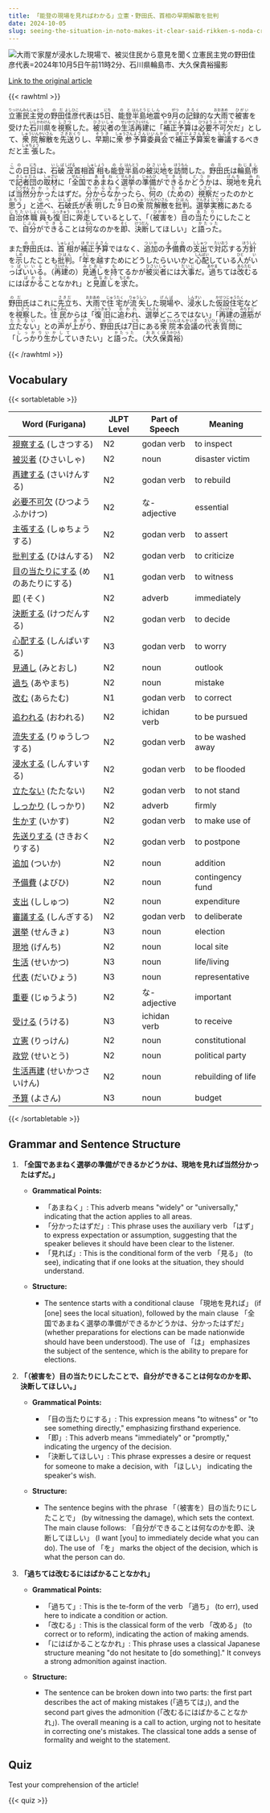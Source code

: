 ```yaml
---
title: 「能登の現場を見ればわかる」立憲・野田氏、首相の早期解散を批判
date: 2024-10-05
slug: seeing-the-situation-in-noto-makes-it-clear-said-rikken-s-noda-criticizing-the-prime-minister-s-call-for-an-early-dissolution
---
```


![大雨で家屋が浸水した現場で、被災住民から意見を聞く立憲民主党の野田佳彦代表=2024年10月5日午前11時2分、石川県輪島市、大久保貴裕撮影](https://www.asahicom.jp/imgopt/img/a97011b678/comm_L/AS20241005002239.jpg "大雨で家屋が浸水した現場で、被災住民から意見を聞く立憲民主党の野田佳彦代表=2024年10月5日午前11時2分、石川県輪島市、大久保貴裕撮影")

[Link to the original article](https://asahi.com/articles/ASSB52S5JSB5UTFK00DM.html?iref=comtop_7_03)

{{< rawhtml >}}
<p><ruby>立憲民主党<rt>りっけんみんしゅとう</rt></ruby>の<ruby>野田<rt>のだ</rt></ruby><ruby>佳彦<rt>よしひこ</rt></ruby>代表は5<ruby>日<rt>にち</rt></ruby>、<ruby>能登<rt>のと</rt></ruby><ruby>半島<rt>はんとう</rt></ruby><ruby>地震<rt>じしん</rt></ruby>や9<ruby>月<rt>がつ</rt></ruby>の<ruby>記録<rt>きろく</rt></ruby>的な<ruby>大雨<rt>おおあめ</rt></ruby>で<ruby>被害<rt>ひがい</rt></ruby>を受けた<ruby>石川県<rt>いしかわけん</rt></ruby>を<ruby>視察<rt>しさつ</rt></ruby>した。<ruby>被災者<rt>ひさいしゃ</rt></ruby>の<ruby>生活<rt>せいかつ</rt></ruby><ruby>再建<rt>さいけん</rt></ruby>に「<ruby>補正予算<rt>ほせいよさん</rt></ruby>は<ruby>必要<rt>ひつよう</rt></ruby><ruby>不可欠<rt>ふかけつ</rt></ruby>だ」として、<ruby>衆院<rt>しゅういん</rt></ruby><ruby>解散<rt>かいさん</rt></ruby>を<ruby>先送り<rt>さきおくり</rt></ruby>し、<ruby>早期<rt>そうき</rt></ruby>に<ruby>衆参<rt>しゅうさん</rt></ruby><ruby>予算委員会<rt>よさんいいんかい</rt></ruby>で<ruby>補正予算案<rt>ほせいよさんあん</rt></ruby>を<ruby>審議<rt>しんぎ</rt></ruby>するべきだと<ruby>主張<rt>しゅちょう</rt></ruby>した。</p>

<p><ruby>この<rt>この</rt></ruby>日<ruby>日<rt>にち</rt></ruby>は、<ruby>石破<rt>いしば</rt></ruby><ruby>茂<rt>しげる</rt></ruby>首相<ruby>首相<rt>しゅしょう</rt></ruby>も<ruby>能登<rt>のと</rt></ruby><ruby>半島<rt>はんとう</rt></ruby>の<ruby>被災地<rt>ひさいち</rt></ruby>を<ruby>訪問<rt>ほうもん</rt></ruby>した。<ruby>野田<rt>のだ</rt></ruby>氏は<ruby>輪島市<rt>わじまし</rt></ruby>で<ruby>記者団<rt>きしゃだん</rt></ruby>の<ruby>取材<rt>しゅざい</rt></ruby>に「<ruby>全国<rt>ぜんこく</rt></ruby>で<ruby>あまねく<rt>あまねく</rt></ruby><ruby>選挙<rt>せんきょ</rt></ruby>の<ruby>準備<rt>じゅんび</rt></ruby>が<ruby>できる<rt>できる</rt></ruby>か<ruby>どうか<rt>どうか</rt></ruby>は、<ruby>現地<rt>げんち</rt></ruby>を<ruby>見れ<rt>みれ</rt></ruby>ば<ruby>当然<rt>とうぜん</rt></ruby><ruby>分かった<rt>わかった</rt></ruby>はずだ。<ruby>分からなかった<rt>わからなかった</rt></ruby>ら、<ruby>何<rt>なん</rt></ruby>の（<ruby>ため<rt>ため</rt></ruby>の）<ruby>視察<rt>しさつ</rt></ruby>だったのかと<ruby>思う<rt>おもう</rt></ruby>」と<ruby>述べ<rt>のべ</rt></ruby>、<ruby>石破<rt>いしば</rt></ruby>氏が<ruby>表明<rt>ひょうめい</rt></ruby>した<ruby>9<rt>きゅう</rt></ruby>日の<ruby>衆院<rt>しゅういん</rt></ruby><ruby>解散<rt>かいさん</rt></ruby>を<ruby>批判<rt>ひはん</rt></ruby>。<ruby>選挙<rt>せんきょ</rt></ruby><ruby>実務<rt>じつむ</rt></ruby>にあたる<ruby>自治体<rt>じちたい</rt></ruby><ruby>職員<rt>しょくいん</rt></ruby>も<ruby>復旧<rt>ふっきゅう</rt></ruby>に<ruby>奔走<rt>ほんそう</rt></ruby>しているとして、「（<ruby>被害<rt>ひがい</rt></ruby>を）<ruby>目<rt>め</rt></ruby>の<ruby>当たり<rt>あたり</rt></ruby>にしたことで、<ruby>自分<rt>じぶん</rt></ruby>が<ruby>できる<rt>できる</rt></ruby>ことは<ruby>何<rt>なん</rt></ruby>なのかを<ruby>即<rt>そく</rt></ruby>、<ruby>決断<rt>けつだん</rt></ruby>してほしい」と<ruby>語った<rt>かたった</rt></ruby>。</p>

<p>また<ruby>野田<rt>のだ</rt></ruby>氏は、<ruby>首相<rt>しゅしょう</rt></ruby>が<ruby>補正<rt>ほせい</rt></ruby><ruby>予算<rt>よさん</rt></ruby>ではなく、<ruby>追加<rt>ついか</rt></ruby>の<ruby>予備費<rt>よびひ</rt></ruby>の<ruby>支出<rt>ししゅつ</rt></ruby>で<ruby>対応<rt>たいおう</rt></ruby>する<ruby>方針<rt>ほうしん</rt></ruby>を<ruby>示<rt>しめ</rt></ruby>したことも<ruby>批判<rt>ひはん</rt></ruby>。「<ruby>年<rt>とし</rt></ruby>を<ruby>越<rt>こ</rt></ruby>すためにどうしたらいいかと<ruby>心配<rt>しんぱい</rt></ruby>している<ruby>人<rt>ひと</rt></ruby>が<ruby>いっぱいいる<rt>いっぱいいる</rt></ruby>。（<ruby>再建<rt>さいけん</rt></ruby>の）<ruby>見通し<rt>みとおし</rt></ruby>を<ruby>持<rt>も</rt></ruby>てるかが<ruby>被災者<rt>ひさいしゃ</rt></ruby>には<ruby>大事<rt>だいじ</rt></ruby>だ。<ruby>過<rt>あやま</rt></ruby>ちては<ruby>改む<rt>あらたむ</rt></ruby>るには<ruby>ばかる<rt>ばかる</rt></ruby>ことなかれ」と<ruby>見直し<rt>みなおし</rt></ruby>を<ruby>求<rt>もとめ</rt></ruby>た。</p>

<p><ruby>野田<rt>のだ</rt></ruby>氏はこれに<ruby>先立<rt>さきだ</rt></ruby>ち、<ruby>大雨<rt>おおあめ</rt></ruby>で<ruby>住宅<rt>じゅうたく</rt></ruby>が<ruby>流失<rt>りゅうしつ</rt></ruby>した<ruby>現場<rt>げんば</rt></ruby>や、<ruby>浸水<rt>しんすい</rt></ruby>した<ruby>仮設住宅<rt>かせつじゅうたく</rt></ruby>などを<ruby>視察<rt>しさつ</rt></ruby>した。<ruby>住民<rt>じゅうみん</rt></ruby>からは「<ruby>復旧<rt>ふっきゅう</rt></ruby>に<ruby>追われ<rt>おわれ</rt></ruby>、<ruby>選挙<rt>せんきょ</rt></ruby>どころではない」「<ruby>再建<rt>さいけん</rt></ruby>の<ruby>道筋<rt>みちすじ</rt></ruby>が<ruby>立たない<rt>たたない</rt></ruby>」との<ruby>声<rt>こえ</rt></ruby>が<ruby>上がり<rt>あがり</rt></ruby>、<ruby>野田<rt>のだ</rt></ruby>氏は7<ruby>日<rt>にち</rt></ruby>にある<ruby>衆院<rt>しゅういん</rt></ruby><ruby>本会議<rt>ほんかいぎ</rt></ruby>の<ruby>代表質問<rt>だいひょうしつもん</rt></ruby>に「<ruby>しっかり<rt>しっかり</rt></ruby><ruby>生かして<rt>いかして</rt></ruby>いきたい」と<ruby>語った<rt>かたった</rt></ruby>。（<ruby>大久保<rt>おおくぼ</rt></ruby><ruby>貴裕<rt>たかひろ</rt></ruby>）</p>
{{< /rawhtml >}}

## Vocabulary


{{< sortabletable >}}

| Word (Furigana)          | JLPT Level | Part of Speech      | Meaning                          |
|--------------------------|------------|---------------------|----------------------------------|
|[視察する](https://jisho.org/search/%E8%A6%96%E5%AF%9F%E3%81%99%E3%82%8B) (しさつする)| N2         | godan verb          | to inspect                       |
|[被災者](https://jisho.org/search/%E8%A2%AB%E7%81%BD%E8%80%85) (ひさいしゃ)| N2         | noun                | disaster victim                  |
|[再建する](https://jisho.org/search/%E5%86%8D%E5%BB%BA%E3%81%99%E3%82%8B) (さいけんする)| N2         | godan verb          | to rebuild                       |
|[必要不可欠](https://jisho.org/search/%E5%BF%85%E8%A6%81%E4%B8%8D%E5%8F%AF%E6%AC%A0) (ひつようふかけつ)| N2     | な-adjective        | essential                        |
|[主張する](https://jisho.org/search/%E4%B8%BB%E5%BC%B5%E3%81%99%E3%82%8B) (しゅちょうする)| N2       | godan verb          | to assert                        |
|[批判する](https://jisho.org/search/%E6%89%B9%E5%88%A4%E3%81%99%E3%82%8B) (ひはんする)| N2         | godan verb          | to criticize                     |
|[目の当たりにする](https://jisho.org/search/%E7%9B%AE%E3%81%AE%E5%BD%93%E3%81%9F%E3%82%8A%E3%81%AB%E3%81%99%E3%82%8B) (めのあたりにする)| N1 | godan verb          | to witness                       |
|[即](https://jisho.org/search/%E5%8D%B3) (そく)| N2         | adverb              | immediately                      |
|[決断する](https://jisho.org/search/%E6%B1%BA%E6%96%AD%E3%81%99%E3%82%8B) (けつだんする)| N2         | godan verb          | to decide                        |
|[心配する](https://jisho.org/search/%E5%BF%83%E9%85%8D%E3%81%99%E3%82%8B) (しんぱいする)| N3         | godan verb          | to worry                         |
|[見通し](https://jisho.org/search/%E8%A6%8B%E9%80%9A%E3%81%97) (みとおし)| N2         | noun                | outlook                          |
|[過ち](https://jisho.org/search/%E9%81%8E%E3%81%A1) (あやまち)| N2         | noun                | mistake                          |
|[改む](https://jisho.org/search/%E6%94%B9%E3%82%80) (あらたむ)| N1         | godan verb          | to correct                       |
|[追われる](https://jisho.org/search/%E8%BF%BD%E3%82%8F%E3%82%8C%E3%82%8B) (おわれる)| N2         | ichidan verb        | to be pursued                    |
|[流失する](https://jisho.org/search/%E6%B5%81%E5%A4%B1%E3%81%99%E3%82%8B) (りゅうしつする)| N2       | godan verb          | to be washed away                |
|[浸水する](https://jisho.org/search/%E6%B5%B8%E6%B0%B4%E3%81%99%E3%82%8B) (しんすいする)| N2         | godan verb          | to be flooded                    |
|[立たない](https://jisho.org/search/%E7%AB%8B%E3%81%9F%E3%81%AA%E3%81%84) (たたない)| N2         | godan verb          | to not stand                     |
|[しっかり](https://jisho.org/search/%E3%81%97%E3%81%A3%E3%81%8B%E3%82%8A) (しっかり)| N2         | adverb              | firmly                           |
|[生かす](https://jisho.org/search/%E7%94%9F%E3%81%8B%E3%81%99) (いかす)| N2         | godan verb          | to make use of                   |
|[先送りする](https://jisho.org/search/%E5%85%88%E9%80%81%E3%82%8A%E3%81%99%E3%82%8B) (さきおくりする)| N2     | godan verb          | to postpone                      |
|[追加](https://jisho.org/search/%E8%BF%BD%E5%8A%A0) (ついか)| N2         | noun                | addition                         |
|[予備費](https://jisho.org/search/%E4%BA%88%E5%82%99%E8%B2%BB) (よびひ)| N2         | noun                | contingency fund                 |
|[支出](https://jisho.org/search/%E6%94%AF%E5%87%BA) (ししゅつ)| N2         | noun                | expenditure                      |
|[審議する](https://jisho.org/search/%E5%AF%A9%E8%AD%B0%E3%81%99%E3%82%8B) (しんぎする)| N2         | godan verb          | to deliberate                    |
|[選挙](https://jisho.org/search/%E9%81%B8%E6%8C%99) (せんきょ)| N3         | noun                | election                         |
|[現地](https://jisho.org/search/%E7%8F%BE%E5%9C%B0) (げんち)| N2         | noun                | local site                       |
|[生活](https://jisho.org/search/%E7%94%9F%E6%B4%BB) (せいかつ)| N3         | noun                | life/living                      |
|[代表](https://jisho.org/search/%E4%BB%A3%E8%A1%A8) (だいひょう)| N3         | noun                | representative                   |
|[重要](https://jisho.org/search/%E9%87%8D%E8%A6%81) (じゅうよう)| N2         | な-adjective        | important                        |
|[受ける](https://jisho.org/search/%E5%8F%97%E3%81%91%E3%82%8B) (うける)| N3         | ichidan verb        | to receive                       |
|[立憲](https://jisho.org/search/%E7%AB%8B%E6%86%B2) (りっけん)| N2         | noun                | constitutional                   |
|[政党](https://jisho.org/search/%E6%94%BF%E5%85%9A) (せいとう)| N2         | noun                | political party                  |
|[生活再建](https://jisho.org/search/%E7%94%9F%E6%B4%BB%E5%86%8D%E5%BB%BA) (せいかつさいけん)| N2     | noun                | rebuilding of life               |
|[予算](https://jisho.org/search/%E4%BA%88%E7%AE%97) (よさん)| N3         | noun                | budget                           |

{{< /sortabletable >}}


## Grammar and Sentence Structure

1. **「全国であまねく選挙の準備ができるかどうかは、現地を見れば当然分かったはずだ。」**

   - **Grammatical Points:**
     - 「あまねく」: This adverb means "widely" or "universally," indicating that the action applies to all areas.
     - 「分かったはずだ」: This phrase uses the auxiliary verb 「はず」 to express expectation or assumption, suggesting that the speaker believes it should have been clear to the listener.
     - 「見れば」: This is the conditional form of the verb 「見る」 (to see), indicating that if one looks at the situation, they should understand.

   - **Structure:**
     - The sentence starts with a conditional clause 「現地を見れば」 (if [one] sees the local situation), followed by the main clause 「全国であまねく選挙の準備ができるかどうかは、分かったはずだ」 (whether preparations for elections can be made nationwide should have been understood). The use of 「は」 emphasizes the subject of the sentence, which is the ability to prepare for elections.

2. **「（被害を）目の当たりにしたことで、自分ができることは何なのかを即、決断してほしい。」**

   - **Grammatical Points:**
     - 「目の当たりにする」: This expression means "to witness" or "to see something directly," emphasizing firsthand experience.
     - 「即」: This adverb means "immediately" or "promptly," indicating the urgency of the decision.
     - 「決断してほしい」: This phrase expresses a desire or request for someone to make a decision, with 「ほしい」 indicating the speaker's wish.

   - **Structure:**
     - The sentence begins with the phrase 「（被害を）目の当たりにしたことで」 (by witnessing the damage), which sets the context. The main clause follows: 「自分ができることは何なのかを即、決断してほしい」 (I want [you] to immediately decide what you can do). The use of 「を」 marks the object of the decision, which is what the person can do.

3. **「過ちては改むるにはばかることなかれ」**

   - **Grammatical Points:**
     - 「過ちて」: This is the te-form of the verb 「過ち」 (to err), used here to indicate a condition or action.
     - 「改むる」: This is the classical form of the verb 「改める」 (to correct or to reform), indicating the action of making amends.
     - 「にはばかることなかれ」: This phrase uses a classical Japanese structure meaning "do not hesitate to [do something]." It conveys a strong admonition against inaction.

   - **Structure:**
     - The sentence can be broken down into two parts: the first part describes the act of making mistakes (「過ちては」), and the second part gives the admonition (「改むるにはばかることなかれ」). The overall meaning is a call to action, urging not to hesitate in correcting one's mistakes. The classical tone adds a sense of formality and weight to the statement.

## Quiz

Test your comprehension of the article!

{{< quiz >}}
